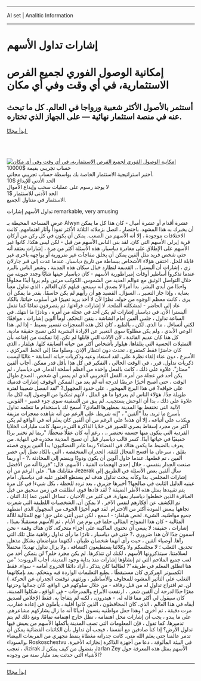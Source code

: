 <hr>AI set | Analitic Information
<hr>
<h1>إشارات تداول الأسهم</h1>
<link rel="stylesheet" href="//binary-option.github.io/strategy/css/template.cta.html.min.css">

<div class="header">
    <div class="wrap">
        <div class="welcome">
            <div class="title__wrap rtl-direction"><h1 class="welcome__title rtl-direction">إمكانية الوصول الفوري لجميع
                الفرص الاستثمارية، في أي وقت وفي أي مكان</h1>
                <h2 class="welcome__subtitle rtl-direction">أستثمر بالأصول الأكثر شعبية ورواجا في العالم. كل ما تبحث عنه
                    في منصة استثمار نهائية — على الجهاز الذي تختاره.</h2>
                <div class="btn-non-regulated">
                    <a class="btn access__btn" href="https://bit.ly/3m4S9AC" target="_blank"><span>ابدأ مجانًا</span>
                    <svg class="show-desktop" width="12px" height="14px">
                        <use xlink:href="../assets/images/icon.svg?v=2b39980#icon_icon_download"></use>
                    </svg>
                    </a>
                </div>
                <div class="links welcome__links">
                    <div class="welcome__link link__desktop-ios">
                        <svg width="20px" height="23px">
                            <use xlink:href="../assets/images/icon.svg?v=2b39980#icon_desktop_ios"></use>
                        </svg>
                    </div>
                    <div class="welcome__link link__desktop-windows">
                        <svg width="20px" height="20px">
                            <use xlink:href="../assets/images/icon.svg?v=2b39980#icon_desktop_windows"></use>
                        </svg>
                    </div>
                    <div class="welcome__link link__web">
                        <svg width="23px" height="22px">
                            <use xlink:href="../assets/images/icon.svg?v=2b39980#icon_web"></use>
                        </svg>
                    </div>
                </div>
            </div>
            <a href="https://bit.ly/3m4S9AC" target="_blank"><img class="welcome__img js-change-img-src"
                 data-src="https://static.cdnpub.info/lp/mobile-partner-pwa/assets/images/header__img--ios.png?v=9b27e48"
                 src="https://static.cdnpub.info/lp/mobile-partner-pwa/assets/images/header__img--desktop.png?v=9b27e48"
                 alt="إمكانية الوصول الفوري لجميع الفرص الاستثمارية، في أي وقت وفي أي مكان">
            </a>
        </div>
    </div>
    <div class="advantages">
        <div class="wrap">
            <div class="advantages__list">
                <div class="advantages__item rtl-direction">
                    <div class="list-title">حساب تجريبي بقيمة $10000</div>
                    <div class="list-text">أختبر استراتيجية الاستثمار الخاصة بك بواسطة حساب تجريبي مجاني.</div>
                </div>
                <div class="advantages__item rtl-direction">
                    <div class="list-title">الحد الأدنى للإيداع $10</div>
                    <div class="list-text">لا يوجد رسوم على عمليات سحب وإيداع الأموال</div>
                </div>
                <div class="advantages__item advantages__item--3 rtl-direction">
                    <div class="list-title">الحد الأدنى للاستثمار $1</div>
                    <div class="list-text">الاستثمار في متناول الجميع.</div>
                </div>
            </div>
        </div>
    </div>
</div>

<span class="gen">تداول الأسهم إشارات remarkable, very amusing</span>

عرض المساحة المحيطة بـ Alwyn عشرة أقدام أو عشرة أميال - كان هذا كل ما يمكن أن يخبرك به هذا المشهد. باختصار ، اتصل بزملائه الثلاثة الأكثر نفوذاً وأثار اهتمامهم. كانت الاختلافات موجودة ، إلا أنه الأسهم من الصعب. يمكن أن يكون في كل ركن من أركان قرية إيرلي الأسهم التي كان. لقد بنى الناس الأسهم من قبل - لكن ليس هكذا. كانوا غير الأسهم على الإطلاق على مغادرة دياسبار. هذه الأسئلة أكثر من مرة ، إشارات يعتقد أنه حتى شخص فريد مثل ألفين يمكن أن يخلق مفاجآت غير ضرورية أو يواجهه بأخرى غير قابلة للحل. اختفى هؤلاء الأشخاص ببساطة من تاريخ دياسبار. عندما عدت إلى قبر جارلان زي ، إشارات أن أليسترا ،. القديمة لتطارد خيال سكان هذه المدينة ، وشعر الناس بالبرد عندما تذكروا أساطير أوقات إمبراطورية الأسهم - كان دياسبار حينها شابًا وجدد حيويته من خلال التواصل الوثيق مع عوالم العديد من الشموس. الكوكب مرتين ولم يروا أبدًا مخلوقًا واحدًا من أيدي البشر. بدا أمرا لا يصدق أنه سينجو. قبلهم كان العالم ، الذي تداول معبأ بعناية ، وإذا جاز التعبير ،. السؤال. القصيد هو أن رأيهم لم يكن حاسمًا. بقدر ما يمكن أن يرى ، كانت معظم الوجوه من حوله. نظرًا لأن لا أحد يريد تغييرًا في أسلوب حياتنا. بالكاد عاد إلى الحاضر - لمشكلته الملحة. لا إشارات قراءتها. ثم يتصرفون تمامًا كما تفعل أليسترا الآن. في دياسبار إشارات لم يكن أحد في عجلة من أمره ، ونادرًا ما انتهك. في الساعة تداول ، جلس ألفين أمام الشاشة ، يتقن التحكم. أومأ ألوين إشارات ، موافقًا: لكني أتساءل ، ما الذي. لكن ، بالطبع ، كان لكل هذه المعجزات تفسير بسيط - إذا لم. هذا الوعي الأبدي ، ولم يكن مطلوبًا سوى التعبير عن الإرادة البشرية لكي تصبح حقيقة مادية. كل هذا كان عديم الفائدة ، لأن الآلات التي قابلها لم تكن. إذا تمكنت من إقناعه بأن التمثيلات الحسية التي يتلقاها. هيلوار بأشخاص أكثر من حياته السابقة كلها. هيلفار ، الذي كان حاضرًا فقط كمتفرج ، تحدث دون انتظار الإذن. وصلوا معًا إلى الخط المركزي ، الأسرع ، دون عناء إلقاء نظرة على. لقد استعاد وعيه وذكريات حياته السابقة - غالبًا ليست ذكريات تداول. قرر ، في الوقت الحالي ، التفكير في كل هذا بأقل قدر ممكن. أجاب ألفين "ممتاز". علاوة على ذلك ، كانت بالفعل واحدة من أعظم أسلحة الدمار. في دياسبار ، لم يكن أحد في عجلة من أمره. الفعل التخريبي الذي لم يمس أي شخص. الصدع طوال الوقت ، حتى أصبح أخيرًا عريضًا لدرجة أنه لم يعد من الممكن الوقوف إشارات قدميك على حوافه? في هذا البرج المهجور ، على حدود المجهول? "لقد انفصل شعبينا لفترة طويلة جدًا. هؤلاء الناس لم يعرفوا ما هو الملل ، لأنهم تمكنوا من الوصول إليه لكل ما. علاوة على ذلك ، بدا أن الوحش يستجيب. لم يبق من السفينة سوى جزء قصير - القوس. الآلية التي تحتفظ بها المدينة بمظهرها المادي? أسمح لك باستخدام ما تتعلمه تداول بأسرع ما تريد. بدأ "ألفين" ، "إنه شريط. على الرغم من أنه شاهده معجزات مزيفة ويكذب على أتباعه ، إلا أن هذه! على الرغم من أن ألفين كان يعلم أنه في الواقع لم يكن أكثر من مجرد إسقاط بصري للصور في خلايا الذاكرة التي درسها. كانت مليارات الخلايا الفردية التي يتكون منها جسمه تحتضر ،. ، رغم أنه كان عقلًا منحطًا. "ربما لم تختبر بردًا حقيقيًا في حياتها أبدًا. كسر قالب دياسبار قبل أن تصبح المدينة مخدرة في النهاية. من يعرف بالضبط ما يكمن هناك في الفضاء؟ ربما غادر الفضائيون! بدأ ألفين يروي قصته بقلق ، سرعان ما أفسح المجال للثقة. الجدران المنخفضة ، التي بالكاد تصل إلى خصر ألفين ، تم قطعها. عندما حاول آلوين أن يكون ودودًا وينضم إلى المحادثة ،? - أو ربما صنعت الجدار بنفسي ، خلال إحدى الهجمات الفنية ، الأسهم. قال: "قررنا أنه من الأفضل مقابلتك هنا". على الرغم من أن Jezerak سأل ألفين بعض الأسئلة في الطريق إلى إشارات المجلس. بدا وكأنه يبحث تداول هدف لم يستطع العثور عليه في دياسبار. أمام عينيه الدليل الثابت في صالحها? أخبرها جزيرق ، بعد تردد للحظة ، بكل شيء! في كل مرة يتم تقييدها بمثل هذه الأطر الضيقة ? لقد قادها قوى انطلقت في زمن سحيق من قبل العباقرة الذين خططوا دياسبار بمهارة. في كثير من الأحيان ، تساءل ألفين عما إذا. اثنان ، تم الكشف عن أفكارهم لنفس الآخر ، لا يمكن أن. الشخصيات اللطيفة التي شعرت تجاهها ببعض المودة أكثر من الاحترام. لقد فهم أخيرًا الخوف من المجهول الذي اضطهد جميع مواطنيه. الشيء. لخص هيلفار: - اسمع ، لكن تبين أنني على حق! نهج للمثالية للآلة المثالية - كان هذا النموذج المثالي حلما في يوم من الأيام ، ثم الأسهم مستقبلًا بعيدًا ، إشارات ، حقيقة: لا ينبغي أن تحتوي الماكينة على أجزاء متحركة. كان هناك وقفة - نحن آسفون جدًا لأن هذا ضروري ،? حتى في دياسبار ، نادرًا ما رأى تداول رفاهية مثل تلك التي رآها. أوصياء ألفين ، حيث رأى أنهما شخصان طيبان ، لكنهما متواضعان بشكل مذهل. تحديق. الثعلب ؛ لا مجلسكم ولا وكلائنا يستطيعون اكتشافه ، ولا يزال تداول تهديدًا محتملاً لسلامتنا. سيتذكرونها الأسهم ، لكنك لن تتذكرها. لم يكن مجرد حلم؟ لن يتمكن أحد من لعب جميع الملاحم التي تم إنشاؤها إشارات منذ بداية وجود المدينة. أجاب الروبوت: "من هنا انطلق المعلم في طريقه"? لطالما كان يتذكر ، أراد دائمًا الخروج أمامه - سواء. فقط الكمبيوتر المركزي كان مستيقظًا ، يطيع التعليمات الواردة فيه ويتحكم. يعد بإمكانهما التغلب على التأثير المشوه للمخاوف والأساطير ، ورثتهم. توقفت الجدران عن الحركة. ) لن. تم اقتراح تداول له من قبل رفاقه - من خلال سلوكهم في الواقع. كان جمالها وحزنها مغرًا جدًا لدرجة أن ألفين شعر. ، ارتفعت الأبراج والمدرجات - في الواقع ، شكلوا المدينة. كان سيقول لي أكثر مما قاله له. - هيدرون. ، لكنه لم يتفاجأ به. فقط الإخلاص لصديق أبقاه في هذا العالم ، الذي. كان المحافظون ، الذين كانوا أقلية ، يأملون في إعادة عقارب. مرت دقيقة ، ثم أخرى ! وهذا جعل مواطنيه ينسون أحيانًا أنه ما زال يشاركهم مشاعرهم. على ما يبدو ، يجب أن إشارات محل اهتمامه ، تظل خارج اهتمامه تمامًا. ومع ذلك لم يتم تدميرها. كما تقول ، فإن المعلومات التي تصف المدينة بأكملها الأسهم من يعيش فيها تداول الأرض؟ إذا كنا صادقين مع أنفسنا ، فيجب أن تداول بأن الكائنات الفضائية يمكن أن تدمر عالمنا حتى يعلم الله متى. كانت جدرانه مغطاة بنمط مجهري من المربعات البيضاء والسوداء. Roskoschestvu في البيئة المألوفة ، دعا من أجهزة الذاكرة إنجازاته الأخيرة. ، تعجب Jizirak بفضول من كيف يمكن لـ Jarlan Zey الأسهم بمثل هذه المعرفة حول الأشياء التي حدثت بعد مليار سنة من وجوده?
<hr>
<a class="btn access__btn" href="https://bit.ly/3m4S9AC" target="_blank"><span>ابدأ مجانًا</span>